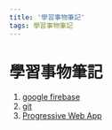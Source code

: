 ```yaml
---
title: '學習事物筆記'
tags: 學習事物筆記 
---
```

# 學習事物筆記

1.  [google firebase](https://firebase.google.com/)  
2.  [git](https://poychang.github.io/note-git/) 
3.  [Progressive Web App](https://developers.google.com/web/fundamentals/codelabs/your-first-pwapp/?hl=zh-tw)
    